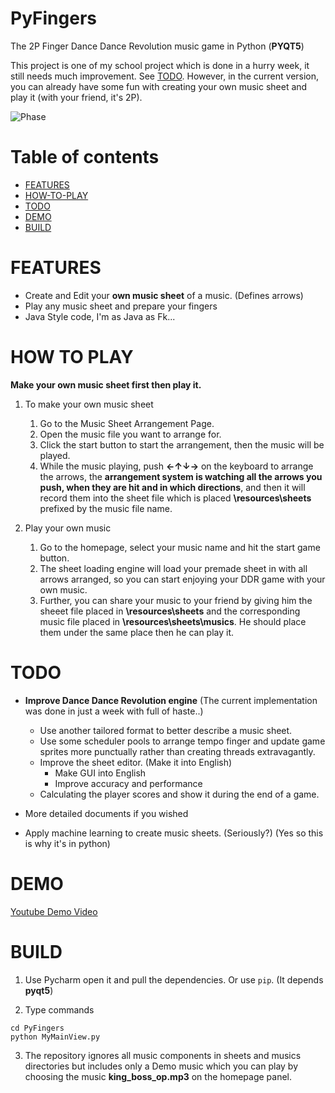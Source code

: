# PyFingers

The 2P Finger Dance Dance Revolution music game in Python (**PYQT5**) 

This project is one of my school project which is done in a hurry week, it still needs much improvement. See [TODO](#todo).
However, in the current version, you can already have some fun with creating your own music sheet and play it (with your friend, it's 2P).

![Phase](https://img.shields.io/badge/Phase-Need%20Enhansed%20But%20Not%20In%20Developing-orange.svg) <br/>

# Table of contents

- [FEATURES](#features)
- [HOW-TO-PLAY](#how-to-play)
- [TODO](#todo)
- [DEMO](#demo)
- [BUILD](#Build)

FEATURES
===

- Create and Edit your **own music sheet** of a music. (Defines arrows)
- Play any music sheet and prepare your fingers 
- Java Style code, I'm as Java as Fk...

HOW TO PLAY
===

**Make your own music sheet first then play it.**

1. To make your own music sheet
    1. Go to the Music Sheet Arrangement Page.
    2. Open the music file you want to arrange for.
    3. Click the start button to start the arrangement, then the music will be played.
    4. While the music playing, push **←↑↓→** on the keyboard to arrange the arrows, the **arrangement system is watching all the arrows you push, when they are hit and in which directions**, and then it will record them into the sheet file which is placed **\resources\sheets** prefixed by the music file name. 

2. Play your own music
    1. Go to the homepage, select your music name and hit the start game button.
    2. The sheet loading engine will load your premade sheet in with all arrows arranged, so you can start enjoying your DDR game with your own music.
    3. Further, you can share your music to your friend by giving him the sheeet file placed in **\resources\sheets** and the corresponding music file placed in **\resources\sheets\musics**. He should place them under the same place then he can play it.
    
TODO
===

- **Improve Dance Dance Revolution engine** (The current implementation was done in just a week with full of haste..)
    - Use another tailored format to better describe a music sheet.
    - Use some scheduler pools to arrange tempo finger and update game sprites more punctually rather than creating threads extravagantly. 
    - Improve the sheet editor. (Make it into English)
        - Make GUI into English
        - Improve accuracy and performance
    - Calculating the player scores and show it during the end of a game.
    
- More detailed documents if you wished
- Apply machine learning to create music sheets. (Seriously?) (Yes so this is why it's in python)

DEMO
===

[Youtube Demo Video](https://www.youtube.com/watch?v=cCnGRNj_92g)


BUILD
===

1. Use Pycharm open it and pull the dependencies. Or use `pip`. (It depends **pyqt5**)

2. Type commands
```
cd PyFingers
python MyMainView.py
```

3. The repository ignores all music components in sheets and musics directories but includes only a Demo music which you can play by choosing the music **king_boss_op.mp3** on the homepage panel.


